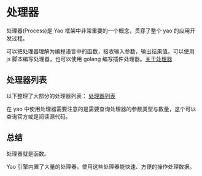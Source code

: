 # 处理器

处理器(Process)是 Yao 框架中非常重要的一个概念，贯穿了整个 yao 的应用开发过程。

可以把处理器理解为编程语言中的函数，接收输入参数，输出结果值。可以使用 js 脚本编写处理器，也可以使用 golang 编写插件处理器。[关于处理器](https://yaoapps.com/doc/%E5%9F%BA%E7%A1%80/%E4%BD%BF%E7%94%A8%E5%A4%84%E7%90%86%E5%99%A8)

## 处理器列表

以下整理了大部分的处理器列表：
[处理器列表](../../YaoDSL/%E5%A4%84%E7%90%86%E5%99%A8/%E5%A4%84%E7%90%86%E5%99%A8%E5%88%97%E8%A1%A8.md)

在 yao 中使用处理器需要注意的是需要查询处理器的参数类型与数量，这个可以查询官方或是阅读源代码。

## 总结

处理器就是函数。

Yao 引擎内置了大量的处理器，使用这些处理器能快速、方便的操作处理数据。
